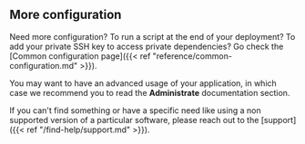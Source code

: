 ## More configuration

Need more configuration? To run a script at the end of your deployment? To add your
private SSH key to access private dependencies? Go check the [Common configuration page]({{< ref "reference/common-configuration.md" >}}).

You may want to have an advanced usage of your application, in which case we recommend you to read the **Administrate** documentation section.

If you can't find something or have a specific need like using a non supported version of a particular software, please reach out to the [support]({{< ref "/find-help/support.md" >}}).
